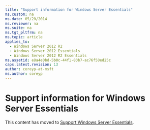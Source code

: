 ```yaml
---
title: "Support information for Windows Server Essentials"
ms.custom: na
ms.date: 05/20/2014
ms.reviewer: na
ms.suite: na
ms.tgt_pltfrm: na
ms.topic: article
applies_to: 
  - Windows Server 2012 R2
  - Windows Server 2012 Essentials
  - Windows Server 2012 R2 Essentials
ms.assetid: e8a4e0bd-5b0c-44f1-83b7-ac76f50ed25c
caps.latest.revision: 13
author: coreyp-at-msft
ms.author: coreyp
---
```

# Support information for Windows Server Essentials
This content has moved to [Support Windows Server Essentials](../support/Support-Windows-Server-Essentials.md).